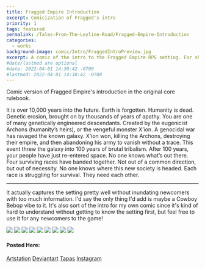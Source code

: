 ```yaml
---
title: Fragged Empire Introduction
excerpt: Comicization of Fragged's intro
priority: 1
tags: featured
permalink: /Tales-From-The-Leyline-Road/Fragged-Empire-Introduction
categories:
  - works
background-image: comic/Intro/FraggedIntroPreview.jpg
excerpt: A comic of the intro to the Fragged Empire RPG setting. For showing to newcomers on the fence.
#date/lastmod are optional
#date: 2022-04-01 14:30:42 -0700
#lastmod: 2022-04-01 14:30:42 -0700
---
```


Comic version of Fragged Empire's introduction in the original core rulebook. 

It is over 10,000 years into the future.
Earth is forgotten.
Humanity is dead.
Genetic erosion, brought on by thousands of years of apathy.
You are one of many genetically engineered descendants.
Created by the eugenicist Archons (humanity’s heirs), or the vengeful monster X’ion.
A genocidal war has ravaged the known galaxy.
X’ion won, killing the Archons, destroying their empire, and then abandoning his army to vanish without a trace. This event threw the galaxy into 100 years of brutal tribalism.
After 100 years, your people have just re-entered space.
No one knows what’s out there.
Four surviving races have banded together.
Not out of a common direction, but out of necessity. No one knows where this new society is headed.
Each race is struggling for survival.
They need each other.

----
It actually captures the setting pretty well without inundating newcomers with too much information. I'd say the only thing I'd add is maybe a Cowboy Bebop vibe to it. It's also sort of the intro for my own comic since it's kind of hard to understand without getting to know the setting first, but feel free to use it for any newcomers to the game! 


<img src="/images/comic/Intro/FraggedIntro01.jpg" class="worksdisplay">
<img src="/images/comic/Intro/FraggedIntro02.jpg" class="worksdisplay">
<img src="/images/comic/Intro/FraggedIntro03.jpg" class="worksdisplay">
<img src="/images/comic/Intro/FraggedIntro04.jpg" class="worksdisplay">
<img src="/images/comic/Intro/FraggedIntro05.jpg" class="worksdisplay">
<img src="/images/comic/Intro/FraggedIntro06.jpg" class="worksdisplay">
<img src="/images/comic/Intro/FraggedIntro07.jpg" class="worksdisplay">
<img src="/images/comic/Intro/FraggedIntro08.jpg" class="worksdisplay">
<img src="/images/comic/Intro/FraggedIntro09.jpg" class="worksdisplay">



#### Posted Here: 
[Artstation](https://www.artstation.com/artwork/9N5a0a)
[Deviantart](https://www.deviantart.com/technomancer-01/art/Tales-From-the-Leyline-Road-Intro-01-904572732)
[Tapas](https://tapas.io/series/Fragged-Empire-Tales-From-the-Leyline-Road/info)
[Instagram](https://www.instagram.com/technomancer_01/)

